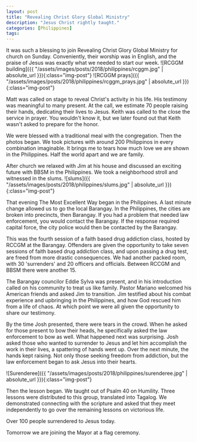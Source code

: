 ```yaml
---
layout: post
title: "Revealing Christ Glory Global Ministry"
description: "Jesus Christ rightly taught."
categories: [Philippines]
tags:
---
```


It was such a blessing to join Revealing Christ Glory Global Ministry for church on Sunday.  Conveniently, their worship was in English, and the praise of Jesus was exactly what we needed to start our week.
![RCGGM building]({{ "/assets/images/posts/2018/philippines/rcggm.jpg" | absolute_url }}){:class="img-post"}
![RCGGM prays]({{ "/assets/images/posts/2018/philippines/rcggm_prays.jpg" | absolute_url }}){:class="img-post"}

Matt was called on stage to reveal Christ's activity in his life.  His testimony was meaningful to many present.  At the call, we estimate 70 people raising their hands, dedicating their lives to Jesus.  Keith was called to the close the service in prayer.  You wouldn't know it, but we later found out that Keith wasn't asked to prepare for the honor.

We were blessed with a traditional meal with the congregation.  Then the photos began.  We took pictures with around 200 Philippinos in every combination imaginable.  It brings me to tears how much love we are shown in the Philippines.  Half the world apart and we are family.

After church we relaxed with Jim at his house and discussed an exciting future with BBSM in the Philippines.  We took a neighborhood stroll and witnessed in the slums.
![slums]({{ "/assets/images/posts/2018/philippines/slums.jpg" | absolute_url }}){:class="img-post"}

That evening The Most Excellent Way began in the Philippines.  A last minute change allowed us to go the local Barangay.  In the Philippines, the cities are broken into precincts, then Barangay.  If you had a problem that needed law enforcement, you would contact the Barangay.  If the response required capital force, the city police would then be contacted by the Barangay.  

This was the fourth session of a faith based drug addiction class, hosted by RCCGM at the Barangay.  Offenders are given the opportunity to take seven sessions of faith based drug addiction class, and upon passing a drug test, are freed from more drastic consequences.  We had another packed room, with 30 'surrenders'  and 20 officers and officials.  Between RCCGM and BBSM there were another 15.  

The Barangay councilor Eddie Sylva was present, and in his introduction called on his community to treat us like family.  Pastor Mariano welcomed his American friends and asked Jim to transition.  Jim testified about his combat experience and upbringing in the Philippines, and how God rescued him from a life of chaos.  At which point we were all given the opportunity to share our testimony.  

By the time Josh presented, there were tears in the crowd.  When he asked for those present to bow their heads, he specifically asked the law enforcement to bow as well.  What happened next was surprising.  Josh asked those who wanted to surrender to Jesus and let him accomplish the work in their lives, a spattering of hands went up.  Over the next minute, the hands kept raising.  Not only those seeking freedom from addiction, but the law enforcement began to ask Jesus into their hearts.  

![Surenderee]({{ "/assets/images/posts/2018/philippines/surenderee.jpg" | absolute_url }}){:class="img-post"}

Then the lesson began.  We taught out of Psalm 40 on Humility.  Three lessons were distributed to this group, translated into Tagalog.  We demonstrated connecting with the scripture and asked that they meet independently to go over the remaining lessons on victorious life.

Over 100 people surrendered to Jesus today.

Tomorrow we are joining the Mayor at a flag ceremony.



